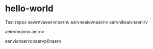 # hello-world
Test repos
oewrnvaewrvnoernv
earvneaiovneairnv
aervnikeaivnaenirv

aeirvneairnv
aeirnv

aenvionaervonaervp0naero
